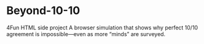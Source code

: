 # Beyond-10-10
4Fun HTML side project
A browser simulation that shows why perfect 10/10 agreement is impossible—even as more “minds” are surveyed.
